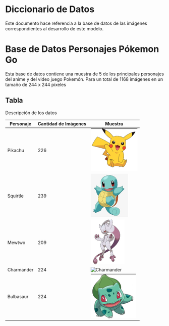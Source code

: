 # Diccionario de Datos

Este documento hace referencia a la base de datos de las imágenes correspondientes al desarrollo de este modelo.

# Base de Datos Personajes Pókemon Go

Esta base de datos contiene una muestra de 5 de los principales personajes del anime y del video juego Pokemón. Para un total de 1168 imágenes en un tamaño de 244 x 244 píxeles

## Tabla

Descripción de los datos

| Personaje | Cantidad de Imágenes | Muestra |
| --- | --- | --- |
| Pikachu | 226 | ![Pikachu](/docs/data/img/pikachu.png) |
| Squirtle | 239 | ![Squirtle](/docs/data/img/squirtle.png) |
| Mewtwo | 209 | ![Mewtwo](/docs/data/img/mewtwo.png) |
| Charmander | 224 | ![Charmander](/docs/data/img/gharmander.png) |
| Bulbasaur | 224 | ![Bulbasaur](/docs/data/img/bulbasaur.png) |